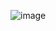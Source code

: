 ![image](https://github.com/gkdudans/efub4-backend-java-study/assets/124586544/9da8dc5f-811f-4aee-8e3a-db7948fa1f82)
